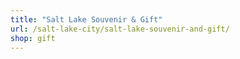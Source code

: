 ```yaml
---
title: "Salt Lake Souvenir & Gift"
url: /salt-lake-city/salt-lake-souvenir-and-gift/
shop: gift
---
```

